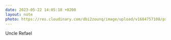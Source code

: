 ```yaml
---
date: 2023-05-22 14:05:18 +0200
layout: note
photo: https://res.cloudinary.com/dbi2zounq/image/upload/v1684757108/pxrrzikdih73xtelkejr.jpg
---
```

Uncle Refael
